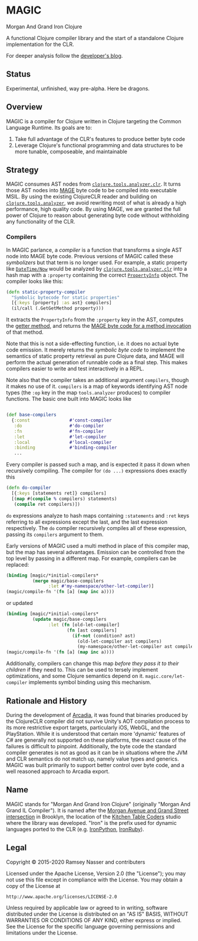 MAGIC
=====
Morgan And Grand Iron Clojure

A functional Clojure compiler library and the start of a standalone Clojure implementation for the CLR.

For deeper analysis follow the [developer's blog](http://nas.sr/magic/).

Status
------
Experimental, unfinished, way pre-alpha. Here be dragons.

Overview
--------
MAGIC is a compiler for Clojure written in Clojure targeting the Common Language Runtime. Its goals are to:

1. Take full advantage of the CLR's features to produce better byte code
2. Leverage Clojure's functional programming and data structures to be more tunable, composeable, and maintainable

Strategy
--------
MAGIC consumes AST nodes from [`clojure.tools.analyzer.clr`](https://github.com/nasser/tools.analyzer.clr). It turns those AST nodes into [MAGE](https://github.com/nasser/mage) byte code to be compiled into executable MSIL. By using the existing ClojureCLR reader and building on [`clojure.tools.analyzer`](https://github.com/clojure/tools.analyzer), we avoid rewriting most of what is already a high performance, high quality code. By using MAGE, we are granted the full power of Clojure to reason about generating byte code without withholding any functionality of the CLR.

### Compilers
In MAGIC parlance, a *compiler* is a function that transforms a single AST node into MAGE byte code. Previous versions of MAGIC called these *symbolizers* but that term is no longer used. For example, a static property like [`DateTime/Now`](https://msdn.microsoft.com/en-us/library/system.datetime.now(v=vs.110).aspx) would be analyzed by [`clojure.tools.analyzer.clr`](https://github.com/nasser/tools.analyzer.clr) into a hash map with a `:property` containing the correct [`PropertyInfo`](https://msdn.microsoft.com/en-us/library/system.reflection.propertyinfo(v=vs.110).aspx) object. The compiler looks like this:

```clojure
(defn static-property-compiler
  "Symbolic bytecode for static properties"
  [{:keys [property] :as ast} compilers]
  (il/call (.GetGetMethod property)))
```

It extracts the `PropertyInfo` from the `:property` key in the AST, computes the [getter method](https://msdn.microsoft.com/en-us/library/e17dw503(v=vs.110).aspx), and returns the [MAGE byte code for a method invocation](https://msdn.microsoft.com/en-us/library/system.reflection.emit.opcodes.call(v=vs.110).aspx) of that method.

Note that this is not a side-effecting function, i.e. it does no actual byte code emission. It merely returns the *symbolic byte code* to implement the semantics of static property retrieval as pure Clojure data, and MAGE will perform the actual generation of runnable code as a final step. This makes compilers easier to write and test interactively in a REPL.

Note also that the compiler takes an additional argument `compilers`, though it makes no use of it. `compilers` is a map of keywords identifying AST node types (the `:op` key in the map `tools.analyzer` produces) to compiler functions. The basic one built into MAGIC looks like 

```clojure

(def base-compilers
  {:const               #'const-compiler
   :do                  #'do-compiler
   :fn                  #'fn-compiler
   :let                 #'let-compiler
   :local               #'local-compiler
   :binding             #'binding-compiler
   ...
```

Every compiler is passed such a map, and is expected it pass it down when recursively compiling. The compiler for `(do ...)` expressions does exactly this

```clojure
(defn do-compiler
  [{:keys [statements ret]} compilers]
  [(map #(compile % compilers) statements)
   (compile ret compilers)])
```

`do` expressions analyze to hash maps containing `:statements` and `:ret` keys referring to all expressions except the last, and the last expression respectively. The `do` compiler recursively compiles all of these expression, passing its `compilers` argument to them.

Early versions of MAGIC used a multi method in place of this compiler map, but the map has several advantages. Emission can be controlled from the top level by passing in a different map. For example, compilers can be replaced:

```clojure
(binding [magic/*initial-compilers*
          (merge magic/base-compilers
                :let #'my-namespace/other-let-compiler)]
(magic/compile-fn '(fn [a] (map inc a))))
```

or updated

```clojure
(binding [magic/*initial-compilers*
          (update magic/base-compilers
                :let (fn [old-let-compiler]
                       (fn [ast compilers]
                         (if-not (condition? ast)
                           (old-let-compiler ast compilers)
                           (my-namespace/other-let-compiler ast compilers)))))]
(magic/compile-fn '(fn [a] (map inc a))))
```

Additionally, compilers can change this map *before they pass it to their children* if they need to. This can be used to tersely implement optimizations, and some Clojure semantics depend on it. `magic.core/let-compiler` implements symbol binding using this mechanism.

Rationale and History
---------------------
During the development of [Arcadia](https://github.com/arcadia-unity/Arcadia), it was found that binaries produced by the ClojureCLR compiler did not survive Unity's AOT compilation process to its more restrictive export targets, particularly iOS, WebGL, and the PlayStation. While it is understood that certain more 'dynamic' features of C# are generally not supported on these platforms, the exact cause of the failures is difficult to pinpoint. Additionally, the byte code the standard compiler generates is not as good as it can be in situations where the JVM and CLR semantics do not match up, namely value types and generics. MAGIC was built primarily to support better control over byte code, and a well reasoned approach to Arcadia export.

Name
----
MAGIC stands for "Morgan And Grand Iron Clojure" (originally "Morgan And Grand IL Compiler"). It is named after the [Morgan Avenue and Grand Street intersection](https://www.google.com/maps/place/Grand+St+%26+Morgan+Ave,+Brooklyn,+NY+11237/@40.7133714,-73.9348001,17z/data=!3m1!4b1!4m2!3m1!1s0x89c25eab5ea3b021:0x77aaab63f0e3d135) in Brooklyn, the location of the [Kitchen Table Coders](http://kitchentablecoders.com/) studio where the library was developed. "Iron" is the prefix used for dynamic languages ported to the CLR (e.g. [IronPython](https://en.wikipedia.org/wiki/IronPython), [IronRuby](https://en.wikipedia.org/wiki/IronRuby)).

Legal
-----
Copyright © 2015-2020 Ramsey Nasser and contributers

Licensed under the Apache License, Version 2.0 (the "License"); you may not use this file except in compliance with the License. You may obtain a copy of the License at

```
http://www.apache.org/licenses/LICENSE-2.0
```

Unless required by applicable law or agreed to in writing, software distributed under the License is distributed on an "AS IS" BASIS, WITHOUT WARRANTIES OR CONDITIONS OF ANY KIND, either express or implied. See the License for the specific language governing permissions and limitations under the License.

